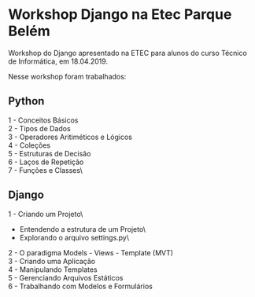 # Workshop Django na Etec Parque Belém
Workshop do Django apresentado na ETEC para alunos do curso Técnico de Informática, em 18.04.2019.

Nesse workshop foram trabalhados:

## Python
1 - Conceitos Básicos\
2 - Tipos de Dados\
3 - Operadores Aritiméticos e Lógicos\
4 - Coleções\
5 - Estruturas de Decisão\
6 - Laços de Repetição\
7 - Funções e Classes\

## Django
1 - Criando um Projeto\
 + Entendendo a estrutura de um Projeto\
 + Explorando o arquivo settings.py\

2 - O paradigma Models - Views - Template (MVT)\
3 - Criando uma Aplicação\
4 - Manipulando Templates\
5 - Gerenciando Arquivos Estáticos\
6 - Trabalhando com Modelos e Formulários
